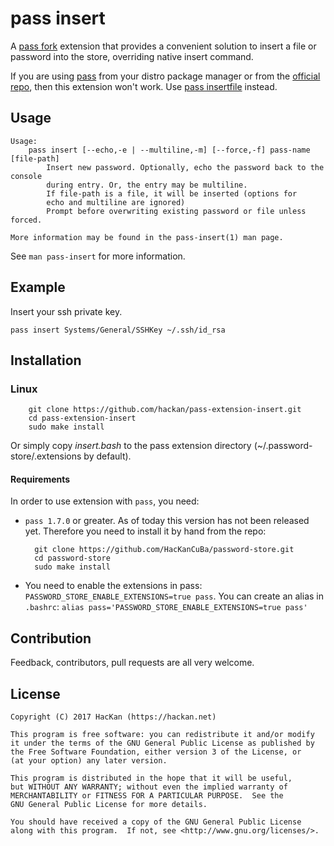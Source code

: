 # pass insert

A [pass fork](https://github.com/HacKanCuBa/password-store) extension that provides a convenient solution to insert a file or password into the store, overriding native insert command.

If you are using [pass](https://passwordstore.org) from your distro package manager or from the [official repo](https://git.zx2c4.com/password-store), then this extension won't work. Use [pass insertfile](https://github.com/hackan/pass-extension-insertfile) instead.

## Usage

```
Usage:
    pass insert [--echo,-e | --multiline,-m] [--force,-f] pass-name [file-path]
        Insert new password. Optionally, echo the password back to the console
        during entry. Or, the entry may be multiline.
        If file-path is a file, it will be inserted (options for 
        echo and multiline are ignored)
        Prompt before overwriting existing password or file unless forced.

More information may be found in the pass-insert(1) man page.
```

See `man pass-insert` for more information.

## Example

Insert your ssh private key.

	pass insert Systems/General/SSHKey ~/.ssh/id_rsa

## Installation

### Linux

		git clone https://github.com/hackan/pass-extension-insert.git
		cd pass-extension-insert
		sudo make install

Or simply copy *insert.bash* to the pass extension directory (~/.password-store/.extensions by default).

#### Requirements

In order to use extension with `pass`, you need:
* `pass 1.7.0` or greater. As of today this version has not been released yet.
Therefore you need to install it by hand from the repo:

		git clone https://github.com/HacKanCuBa/password-store.git
		cd password-store
		sudo make install

* You need to enable the extensions in pass: `PASSWORD_STORE_ENABLE_EXTENSIONS=true pass`.
You can create an alias in `.bashrc`: `alias pass='PASSWORD_STORE_ENABLE_EXTENSIONS=true pass'`

## Contribution
Feedback, contributors, pull requests are all very welcome.

## License

    Copyright (C) 2017 HacKan (https://hackan.net)

    This program is free software: you can redistribute it and/or modify
    it under the terms of the GNU General Public License as published by
    the Free Software Foundation, either version 3 of the License, or
    (at your option) any later version.

    This program is distributed in the hope that it will be useful,
    but WITHOUT ANY WARRANTY; without even the implied warranty of
    MERCHANTABILITY or FITNESS FOR A PARTICULAR PURPOSE.  See the
    GNU General Public License for more details.

    You should have received a copy of the GNU General Public License
    along with this program.  If not, see <http://www.gnu.org/licenses/>.

